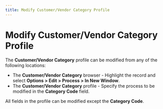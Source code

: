```yaml
---
title: Modify Customer/Vendor Category Profile
---
```


# Modify Customer/Vendor Category Profile


The **Customer/Vendor Category**  profile can be modified from any of the following locations:

- The **Customer/Vendor 
 Category** browser - Highlight the record and select **Options 
 &gt; Edit &gt; Process &gt; In New Window**.
- The **Customer/Vendor 
 Category** profile - Specify the process to be modified in the **Category Code** field.



All fields in the profile can be modified except the **Category 
 Code**.
